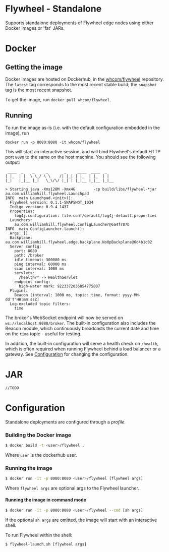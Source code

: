 Flywheel - Standalone
===
Supports standalone deployments of Flywheel edge nodes using either Docker images or 'fat' JARs.

# Docker
## Getting the image
Docker images are hosted on Dockerhub, in the [whcom/flywheel](https://hub.docker.com/r/whcom/flywheel) repository. The `latest` tag corresponds to the most recent stable build; the `snapshot` tag is the most recent snapshot.

To get the image, run `docker pull whcom/flywheel`.

## Running
To run the image as-is (i.e. with the default configuration embedded in the image), run

```
docker run -p 8080:8080 -it whcom/flywheel
```

This will start an interactive session, and will bind Flywheel's default HTTP port `8080` to the same on the host machine. You should see the following output:

```
 ____  _    _     _       _     ____  ____  _   
| |_  | |  \ \_/ \ \    /| |_| | |_  | |_  | |  
|_|   |_|__ |_|   \_\/\/ |_| | |_|__ |_|__ |_|__

> Starting java -Xms128M -Xmx4G        -cp build/libs/flywheel-*jar        au.com.williamhill.flywheel.Launchpad        
INFO  main Launchpad.<init>(): 
  Flywheel version: 0.1.1-SNAPSHOT_1034
  Indigo version: 0.9.4_1437
  Properties:
    log4j.configuration: file:conf/default/log4j-default.properties
  Launchers:
    au.com.williamhill.flywheel.ConfigLauncher@6a4f787b
INFO  main ConfigLauncher.launch(): 
  Args: []
  Backplane: au.com.williamhill.flywheel.edge.backplane.NoOpBackplane@6d4b1c02
  Server config:
    port: 8080
    path: /broker
    idle timeout: 300000 ms
    ping interval: 60000 ms
    scan interval: 1000 ms
    servlets:
      /health/* -> HealthServlet
    endpoint config:
      high-water mark: 9223372036854775807
  Plugins:
    Beacon [interval: 1000 ms, topic: time, format: yyyy-MM-dd'T'HH:mm:ssZ]
  Log-excluded topic filters:
    time
```

The broker's WebSocket endpoint will now be served on `ws://localhost:8080/broker`. The built-in configuration also includes the Beacon module, which continuously broadcasts the current date and time on the `time` topic - useful for testing.

In addition, the built-in configuration will serve a health check on `/health`, which is often required when running Flywheel behind a load balancer or a gateway. See [Configuration](#user-content-configuration) for changing the configuration.

# JAR
`//TODO`

# Configuration
Standalone deployments are configured through a _profile_.





### Building the Docker image
```sh
$ docker build -t <user>/flywheel .
```

Where `user` is the dockerhub user.

### Running the image
```sh
$ docker run -it -p 8080:8080 <user>/flywheel [flywheel args]
```

Where `flywheel args` are optional args to the Flywheel launcher.

#### Running the image in command mode
```sh
$ docker run -it -p 8080:8080 <user>/flywheel --cmd [sh args]
```

If the optional `sh args` are omitted, the image will start with an interactive shell.

To run Flywheel within the shell:

```sh
$ flywheel-launch.sh [flywheel args]
```